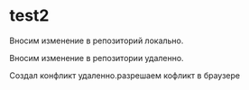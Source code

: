 # test2

Вносим изменение в репозиторий локально.

Вносим изменение в репозитории удаленно.

Создал конфликт удаленно.разрешаем кофликт в браузере
